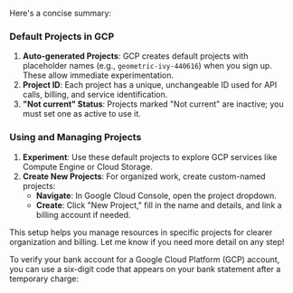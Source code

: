 

Here's a concise summary:

### Default Projects in GCP
1. **Auto-generated Projects**: GCP creates default projects with placeholder names (e.g., `geometric-ivy-440616`) when you sign up. These allow immediate experimentation.
2. **Project ID**: Each project has a unique, unchangeable ID used for API calls, billing, and service identification.
3. **"Not current" Status**: Projects marked "Not current" are inactive; you must set one as active to use it.

### Using and Managing Projects
1. **Experiment**: Use these default projects to explore GCP services like Compute Engine or Cloud Storage.
2. **Create New Projects**: For organized work, create custom-named projects:
   - **Navigate**: In Google Cloud Console, open the project dropdown.
   - **Create**: Click "New Project," fill in the name and details, and link a billing account if needed.

This setup helps you manage resources in specific projects for clearer organization and billing. Let me know if you need more detail on any step!


To verify your bank account for a Google Cloud Platform (GCP) account, you can use a six-digit code that appears on your bank statement after a temporary charge:
